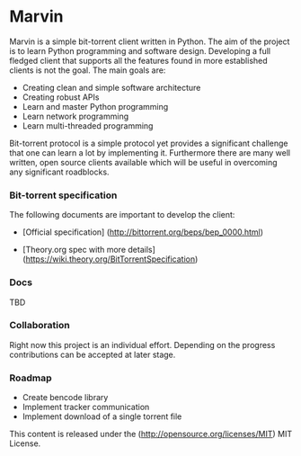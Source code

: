 Marvin
======

Marvin is a simple bit-torrent client written in Python. The aim of the project is to learn Python programming and software design. Developing a full fledged client that supports all the features found in more established clients is not the goal. The main goals are:

* Creating clean and simple software architecture
* Creating robust APIs
* Learn and master Python programming
* Learn network programming
* Learn multi-threaded programming

Bit-torrent protocol is a simple protocol yet provides a significant challenge that one can learn a lot by implementing it. Furthermore there are many well written, open source clients available which will be useful in overcoming any significant roadblocks.

### Bit-torrent specification ###

The following documents are important to develop the client:

- [Official specification] (<http://bittorrent.org/beps/bep_0000.html>)

- [Theory.org spec with more details] (<https://wiki.theory.org/BitTorrentSpecification>)


### Docs ###

TBD

### Collaboration ###

Right now this project is an individual effort. Depending on the progress contributions can be accepted at later stage.

### Roadmap ###

* Create bencode library
* Implement tracker communication
* Implement download of a single torrent file

This content is released under the (http://opensource.org/licenses/MIT) MIT License.

